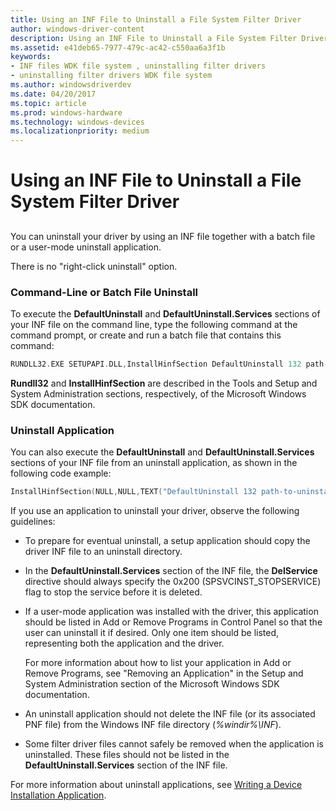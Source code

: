 ```yaml
---
title: Using an INF File to Uninstall a File System Filter Driver
author: windows-driver-content
description: Using an INF File to Uninstall a File System Filter Driver
ms.assetid: e41deb65-7977-479c-ac42-c550aa6a3f1b
keywords:
- INF files WDK file system , uninstalling filter drivers
- uninstalling filter drivers WDK file system
ms.author: windowsdriverdev
ms.date: 04/20/2017
ms.topic: article
ms.prod: windows-hardware
ms.technology: windows-devices
ms.localizationpriority: medium
---
```


# Using an INF File to Uninstall a File System Filter Driver


## <span id="ddk_using_an_inf_file_to_uninstall_a_file_system_filter_driver_if"></span><span id="DDK_USING_AN_INF_FILE_TO_UNINSTALL_A_FILE_SYSTEM_FILTER_DRIVER_IF"></span>


You can uninstall your driver by using an INF file together with a batch file or a user-mode uninstall application.

There is no "right-click uninstall" option.

### <span id="Command-Line_or_Batch_File_Uninstall"></span><span id="command-line_or_batch_file_uninstall"></span><span id="COMMAND-LINE_OR_BATCH_FILE_UNINSTALL"></span>Command-Line or Batch File Uninstall

To execute the **DefaultUninstall** and **DefaultUninstall.Services** sections of your INF file on the command line, type the following command at the command prompt, or create and run a batch file that contains this command:

```cpp
RUNDLL32.EXE SETUPAPI.DLL,InstallHinfSection DefaultUninstall 132 path-to-uninstall-dir\infname.inf
```

**Rundll32** and **InstallHinfSection** are described in the Tools and Setup and System Administration sections, respectively, of the Microsoft Windows SDK documentation.

### <span id="Uninstall_Application"></span><span id="uninstall_application"></span><span id="UNINSTALL_APPLICATION"></span>Uninstall Application

You can also execute the **DefaultUninstall** and **DefaultUninstall.Services** sections of your INF file from an uninstall application, as shown in the following code example:

```cpp
InstallHinfSection(NULL,NULL,TEXT("DefaultUninstall 132 path-to-uninstall-dir\infname.inf"),0); 
```

If you use an application to uninstall your driver, observe the following guidelines:

-   To prepare for eventual uninstall, a setup application should copy the driver INF file to an uninstall directory.

-   In the **DefaultUninstall.Services** section of the INF file, the **DelService** directive should always specify the 0x200 (SPSVCINST\_STOPSERVICE) flag to stop the service before it is deleted.

-   If a user-mode application was installed with the driver, this application should be listed in Add or Remove Programs in Control Panel so that the user can uninstall it if desired. Only one item should be listed, representing both the application and the driver.

    For more information about how to list your application in Add or Remove Programs, see "Removing an Application" in the Setup and System Administration section of the Microsoft Windows SDK documentation.

-   An uninstall application should not delete the INF file (or its associated PNF file) from the Windows INF file directory (*%windir%\\INF*).

-   Some filter driver files cannot safely be removed when the application is uninstalled. These files should not be listed in the **DefaultUninstall.Services** section of the INF file.

For more information about uninstall applications, see [Writing a Device Installation Application](https://msdn.microsoft.com/library/windows/hardware/ff554015).

 

 




